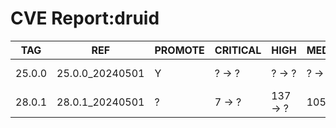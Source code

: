 # CVE Report:druid
|  TAG   |       REF       | PROMOTE | CRITICAL |   HIGH   |  MEDIUM  |   LOW   | UNKNOWN |
|--------|-----------------|---------|----------|----------|----------|---------|---------|
| 25.0.0 | 25.0.0_20240501 | Y       | ? -> ?   | ? -> ?   | ? -> ?   | ? -> ?  | ? -> ?  |
| 28.0.1 | 28.0.1_20240501 | ?       | 7 -> ?   | 137 -> ? | 105 -> ? | 34 -> ? | 0 -> ?  |
